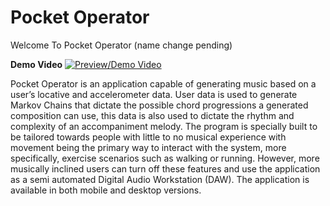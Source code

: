 # Pocket Operator

Welcome To Pocket Operator (name change pending)

**Demo Video**
[![Preview/Demo Video](https://img.youtube.com/vi/7aF5GRs8LMA/maxresdefault.jpg)](https://youtu.be/7aF5GRs8LMA)

Pocket Operator is an application capable of generating music based on a user’s locative
and accelerometer data. User data is used to generate Markov Chains that dictate the possible
chord progressions a generated composition can use, this data is also used to dictate the rhythm
and complexity of an accompaniment melody. The program is specially built to be tailored
towards people with little to no musical experience with movement being the primary way to
interact with the system, more specifically, exercise scenarios such as walking or running.
However, more musically inclined users can turn off these features and use the application as a
semi automated Digital Audio Workstation (DAW). The application is available in both mobile and
desktop versions.
